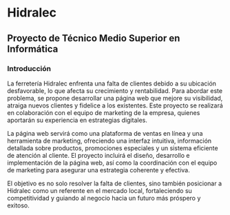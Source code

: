 <h1>Hidralec</h1>
<h2>Proyecto de Técnico Medio Superior en Informática</h2>
<section>
<h3>Introducción</h3>
<p>La ferretería Hidralec enfrenta una falta de clientes debido a su ubicación desfavorable, lo que afecta su crecimiento y rentabilidad. Para abordar este problema, se propone desarrollar una página web que mejore su visibilidad, atraiga nuevos clientes y fidelice a los existentes. Este proyecto se realizará en colaboración con el equipo de marketing de la empresa, quienes aportarán su experiencia en estrategias digitales.</p>
<p>La página web servirá como una plataforma de ventas en línea y una herramienta de marketing, ofreciendo una interfaz intuitiva, información detallada sobre productos, promociones especiales y un sistema eficiente de atención al cliente. El proyecto incluirá el diseño, desarrollo e implementación de la página web, así como la coordinación con el equipo de marketing para asegurar una estrategia coherente y efectiva.</p>
<p>El objetivo es no solo resolver la falta de clientes, sino también posicionar a Hidralec como un referente en el mercado local, fortaleciendo su competitividad y guiando al negocio hacia un futuro más próspero y exitoso.</p>
</section>
